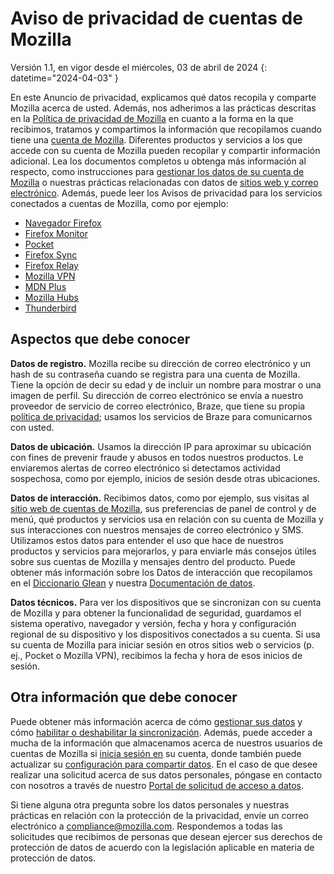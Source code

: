 # Aviso de privacidad de cuentas de Mozilla

Versión 1.1, en vigor desde el miércoles, 03 de abril de 2024
{: datetime="2024-04-03" }

En este Anuncio de privacidad, explicamos qué datos recopila y comparte Mozilla acerca de usted. Además, nos adherimos a las prácticas descritas en la [Política de privacidad de Mozilla](https://www.mozilla.org/privacy/) en cuanto a la forma en la que recibimos, tratamos y compartimos la información que recopilamos cuando tiene una [cuenta de Mozilla](https://accounts.firefox.com/). Diferentes productos y servicios a los que accede con su cuenta de Mozilla pueden recopilar y compartir información adicional. Lea los documentos completos u obtenga más información al respecto, como instrucciones para [gestionar los datos de su cuenta de Mozilla](https://support.mozilla.org/kb/firefox-accounts-managing-account-data) o nuestras prácticas relacionadas con datos de [sitios web y correo electrónico](https://www.mozilla.org/privacy/websites/). Además, puede leer los Avisos de privacidad para los servicios conectados a cuentas de Mozilla, como por ejemplo:

- [Navegador Firefox](https://www.mozilla.org/privacy/firefox/)
- [Firefox Monitor](https://www.mozilla.org/privacy/firefox-monitor)
- [Pocket](https://getpocket.com/privacy/)
- [Firefox Sync](https://www.mozilla.org/privacy/firefox/#sync)
- [Firefox Relay](https://www.mozilla.org/privacy/firefox-relay/)
- [Mozilla VPN](https://www.mozilla.org/privacy/mozilla-vpn/)
- [MDN Plus](https://www.mozilla.org/privacy/mdn-plus/)
- [Mozilla Hubs](https://www.mozilla.org/privacy/hubs/)
- [Thunderbird](https://www.mozilla.org/privacy/thunderbird/)

## Aspectos que debe conocer

__Datos de registro.__ Mozilla recibe su dirección de correo electrónico y un hash de su contraseña cuando se registra para una cuenta de Mozilla. Tiene la opción de decir su edad y de incluir un nombre para mostrar o una imagen de perfil. Su dirección de correo electrónico se envía a nuestro proveedor de servicio de correo electrónico, Braze, que tiene su propia [política de privacidad](https://www.braze.com/company/legal/privacy); usamos los servicios de Braze para comunicarnos con usted.

__Datos de ubicación.__ Usamos la dirección IP para aproximar su ubicación con fines de prevenir fraude y abusos en todos nuestros productos. Le enviaremos alertas de correo electrónico si detectamos actividad sospechosa, como por ejemplo, inicios de sesión desde otras ubicaciones. 

__Datos de interacción.__ Recibimos datos, como por ejemplo, sus visitas al [sitio web de cuentas de Mozilla](https://accounts.firefox.com/), sus preferencias de panel de control y de menú, qué productos y servicios usa en relación con su cuenta de Mozilla y sus interacciones con nuestros mensajes de correo electrónico y SMS. Utilizamos estos datos para entender el uso que hace de nuestros productos y servicios para mejorarlos, y para enviarle más consejos útiles sobre sus cuentas de Mozilla y mensajes dentro del producto. Puede obtener más información sobre los Datos de interacción que recopilamos en el [Diccionario Glean](https://dictionary.telemetry.mozilla.org/apps/accounts_frontend) y nuestra [Documentación de datos](https://docs.telemetry.mozilla.org/datasets/fxa).

__Datos técnicos.__ Para ver los dispositivos que se sincronizan con su cuenta de Mozilla y para obtener la funcionalidad de seguridad, guardamos el sistema operativo, navegador y versión, fecha y hora y configuración regional de su dispositivo y los dispositivos conectados a su cuenta. Si usa su cuenta de Mozilla para iniciar sesión en otros sitios web o servicios (p. ej., Pocket o Mozilla VPN), recibimos la fecha y hora de esos inicios de sesión.

## Otra información que debe conocer

Puede obtener más información acerca de cómo [gestionar sus datos](https://support.mozilla.org/kb/firefox-accounts-managing-account-data) y cómo [habilitar o deshabilitar la sincronización](https://support.mozilla.org/kb/how-do-i-set-sync-my-computer). Además, puede acceder a mucha de la información que almacenamos acerca de nuestros usuarios de cuentas de Mozilla si [inicia sesión en](https://accounts.firefox.com/signin) su cuenta, donde también puede actualizar su [configuración para compartir datos](https://accounts.firefox.com/settings/). En el caso de que desee realizar una solicitud acerca de sus datos personales, póngase en contacto con nosotros a través de nuestro [Portal de solicitud de acceso a datos](https://privacyportal.onetrust.com/webform/1350748f-7139-405c-8188-22740b3b5587/4ba08202-2ede-4934-a89e-f0b0870f95f0).

Si tiene alguna otra pregunta sobre los datos personales y nuestras prácticas en relación con la protección de la privacidad, envíe un correo electrónico a compliance@mozilla.com. Respondemos a todas las solicitudes que recibimos de personas que desean ejercer sus derechos de protección de datos de acuerdo con la legislación aplicable en materia de protección de datos.
